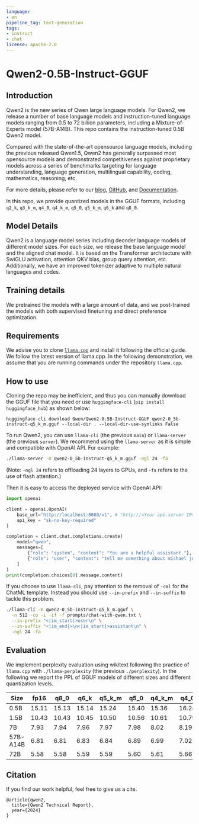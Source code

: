 ```yaml
---
language:
- en
pipeline_tag: text-generation
tags:
- instruct
- chat
license: apache-2.0
---
```


# Qwen2-0.5B-Instruct-GGUF

## Introduction

Qwen2 is the new series of Qwen large language models. For Qwen2, we release a number of base language models and instruction-tuned language models ranging from 0.5 to 72 billion parameters, including a Mixture-of-Experts model (57B-A14B). This repo contains the instruction-tuned 0.5B Qwen2 model.

Compared with the state-of-the-art opensource language models, including the previous released Qwen1.5, Qwen2 has generally surpassed most opensource models and demonstrated competitiveness against proprietary models across a series of benchmarks targeting for language understanding, language generation, multilingual capability, coding, mathematics, reasoning, etc.

For more details, please refer to our [blog](https://qwenlm.github.io/blog/qwen2/), [GitHub](https://github.com/QwenLM/Qwen2), and [Documentation](https://qwen.readthedocs.io/en/latest/).

In this repo, we provide quantized models in the GGUF formats, including `q2_k`, `q3_k_m`, `q4_0`, `q4_k_m`, `q5_0`, `q5_k_m`, `q6_k` and `q8_0`.


## Model Details
Qwen2 is a language model series including decoder language models of different model sizes. For each size, we release the base language model and the aligned chat model. It is based on the Transformer architecture with SwiGLU activation, attention QKV bias, group query attention, etc. Additionally, we have an improved tokenizer adaptive to multiple natural languages and codes.

## Training details
We pretrained the models with a large amount of data, and we post-trained the models with both supervised finetuning and direct preference optimization.


## Requirements
We advise you to clone [`llama.cpp`](https://github.com/ggerganov/llama.cpp) and install it following the official guide. We follow the latest version of llama.cpp. 
In the following demonstration, we assume that you are running commands under the repository `llama.cpp`.


## How to use
Cloning the repo may be inefficient, and thus you can manually download the GGUF file that you need or use `huggingface-cli` (`pip install huggingface_hub`) as shown below:
```shell
huggingface-cli download Qwen/Qwen2-0.5B-Instruct-GGUF qwen2-0_5b-instruct-q5_k_m.gguf --local-dir . --local-dir-use-symlinks False
```

To run Qwen2, you can use `llama-cli` (the previous `main`) or `llama-server` (the previous `server`). 
We recommend using the `llama-server` as it is simple and compatible with OpenAI API. For example:

```bash
./llama-server -m qwen2-0_5b-instruct-q5_k_m.gguf -ngl 24 -fa
```

(Note: `-ngl 24` refers to offloading 24 layers to GPUs, and `-fa` refers to the use of flash attention.)

Then it is easy to access the deployed service with OpenAI API:

```python
import openai

client = openai.OpenAI(
    base_url="http://localhost:8080/v1", # "http://<Your api-server IP>:port"
    api_key = "sk-no-key-required"
)

completion = client.chat.completions.create(
    model="qwen",
    messages=[
        {"role": "system", "content": "You are a helpful assistant."},
        {"role": "user", "content": "tell me something about michael jordan"}
    ]
)
print(completion.choices[0].message.content)
```

If you choose to use `llama-cli`, pay attention to the removal of `-cml` for the ChatML template. Instead you should use `--in-prefix` and `--in-suffix` to tackle this problem.

```bash
./llama-cli -m qwen2-0_5b-instruct-q5_k_m.gguf \
  -n 512 -co -i -if -f prompts/chat-with-qwen.txt \
  --in-prefix "<|im_start|>user\n" \
  --in-suffix "<|im_end|>\n<|im_start|>assistant\n" \
  -ngl 24 -fa
```

## Evaluation

We implement perplexity evaluation using wikitext following the practice of `llama.cpp` with `./llama-perplexity` (the previous `./perplexity`). 
In the following we report the PPL of GGUF models of different sizes and different quantization levels.

|Size    | fp16    | q8_0    | q6_k    | q5_k_m  | q5_0    | q4_k_m  | q4_0    | q3_k_m  | q2_k    | iq1_m   |
|--------|---------|---------|---------|---------|---------|---------|---------|---------|---------|---------|
|0.5B    | 15.11   | 15.13   | 15.14   | 15.24   | 15.40   | 15.36   | 16.28   | 15.70   | 16.74   | -       |
|1.5B    | 10.43   | 10.43   | 10.45   | 10.50   | 10.56   | 10.61   | 10.79   | 11.08   | 13.04   | -       |
|7B      | 7.93    | 7.94    | 7.96    | 7.97    | 7.98    | 8.02    | 8.19    | 8.20    | 10.58   | -       |
|57B-A14B| 6.81    | 6.81    | 6.83    | 6.84    | 6.89    | 6.99    | 7.02    | 7.43    | -       | -       |
|72B     | 5.58    | 5.58    | 5.59    | 5.59    | 5.60    | 5.61    | 5.66    | 5.68    | 5.91    | 6.75    |

## Citation

If you find our work helpful, feel free to give us a cite.

```
@article{qwen2,
  title={Qwen2 Technical Report},
  year={2024}
}
```